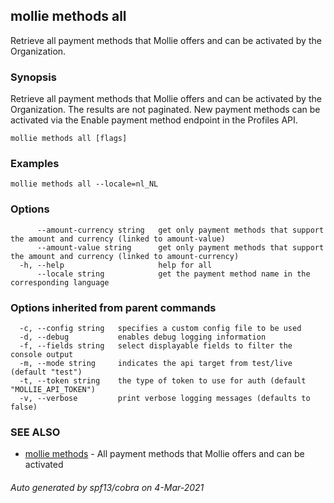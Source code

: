 ## mollie methods all

Retrieve all payment methods that Mollie offers and can be activated by the Organization.

### Synopsis

Retrieve all payment methods that Mollie offers and can be activated by the Organization. 
The results are not paginated. New payment methods can be activated via the Enable payment method 
endpoint in the Profiles API.

```
mollie methods all [flags]
```

### Examples

```
mollie methods all --locale=nl_NL
```

### Options

```
      --amount-currency string   get only payment methods that support the amount and currency (linked to amount-value)
      --amount-value string      get only payment methods that support the amount and currency (linked to amount-currency)
  -h, --help                     help for all
      --locale string            get the payment method name in the corresponding language
```

### Options inherited from parent commands

```
  -c, --config string   specifies a custom config file to be used
  -d, --debug           enables debug logging information
  -f, --fields string   select displayable fields to filter the console output
  -m, --mode string     indicates the api target from test/live (default "test")
  -t, --token string    the type of token to use for auth (default "MOLLIE_API_TOKEN")
  -v, --verbose         print verbose logging messages (defaults to false)
```

### SEE ALSO

* [mollie methods](mollie_methods.md)	 - All payment methods that Mollie offers and can be activated

###### Auto generated by spf13/cobra on 4-Mar-2021
